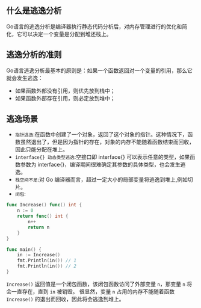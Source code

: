 ## 什么是逃逸分析 
Go语言的逃逸分析是编译器执行静态代码分析后，对内存管理进行的优化和简化，它可以决定一个变量是分配到堆还栈上。

## 逃逸分析的准则
Go语言逃逸分析最基本的原则是：如果一个函数返回对一个变量的引用，那么它就会发生逃逸：
- 如果函数外部没有引用，则优先放到栈中；
- 如果函数外部存在引用，则必定放到堆中；

## 逃逸场景
- `指针逃逸`:在函数中创建了一个对象，返回了这个对象的指针。这种情况下，函数虽然退出了，但是因为指针的存在，对象的内存不能随着函数结束而回收，因此只能分配在堆上。
- `interface{} 动态类型逃逸`:空接口即 interface{} 可以表示任意的类型，如果函数参数为 interface{}，编译期间很难确定其参数的具体类型，也会发生逃逸。
- `栈空间不足`:对 Go 编译器而言，超过一定大小的局部变量将逃逸到堆上,例如切片。
- `闭包`:
```go
func Increase() func() int {
	n := 0
	return func() int {
		n++
		return n
	}
}

func main() {
	in := Increase()
	fmt.Println(in()) // 1
	fmt.Println(in()) // 2
}
```
`Increase()` 返回值是一个闭包函数，该闭包函数访问了外部变量 `n`，那变量 `n` 将会一直存在，直到 `in` 被销毁。
很显然，变量 `n` 占用的内存不能随着函数 `Increase()` 的退出而回收，因此将会逃逸到堆上。
